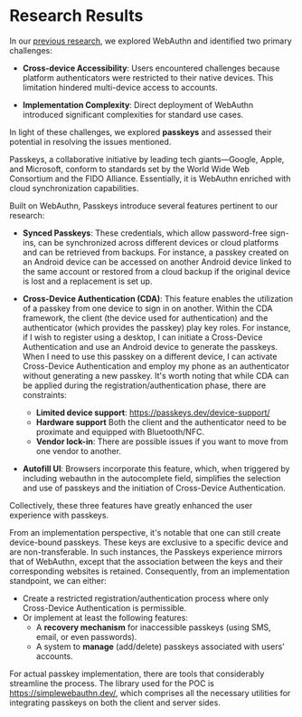 # Research Results

In our [previous research](https://github.com/nearform/hub-draft-issues/issues/59), we explored WebAuthn and identified two primary challenges:

- **Cross-device Accessibility**: Users encountered challenges because platform authenticators were restricted to their native devices. This limitation hindered multi-device access to accounts.

- **Implementation Complexity**: Direct deployment of WebAuthn introduced significant complexities for standard use cases.

In light of these challenges, we explored **passkeys** and assessed their potential in resolving the issues mentioned.

Passkeys, a collaborative initiative by leading tech giants—Google, Apple, and Microsoft, conform to standards set by the World Wide Web Consortium and the FIDO Alliance. Essentially, it is WebAuthn enriched with cloud synchronization capabilities.

Built on WebAuthn, Passkeys introduce several features pertinent to our research:

- **Synced Passkeys**: These credentials, which allow password-free sign-ins, can be synchronized across different devices or cloud platforms and can be retrieved from backups. For instance, a passkey created on an Android device can be accessed on another Android device linked to the same account or restored from a cloud backup if the original device is lost and a replacement is set up.

- **Cross-Device Authentication (CDA)**: This feature enables the utilization of a passkey from one device to sign in on another. Within the CDA framework, the client (the device used for authentication) and the authenticator (which provides the passkey) play key roles. For instance, if I wish to register using a desktop, I can initiate a Cross-Device Authentication and use an Android device to generate the passkeys. When I need to use this passkey on a different device, I can activate Cross-Device Authentication and employ my phone as an authenticator without generating a new passkey. It's worth noting that while CDA can be applied during the registration/authentication phase, there are constraints:

  - **Limited device support**: https://passkeys.dev/device-support/
  - **Hardware support** Both the client and the authenticator need to be proximate and equipped with Bluetooth/NFC.
  - **Vendor lock-in**: There are possible issues if you want to move from one vendor to another.

- **Autofill UI**: Browsers incorporate this feature, which, when triggered by including webauthn in the autocomplete field, simplifies the selection and use of passkeys and the initiation of Cross-Device Authentication.

Collectively, these three features have greatly enhanced the user experience with passkeys.

From an implementation perspective, it's notable that one can still create device-bound passkeys. These keys are exclusive to a specific device and are non-transferable. In such instances, the Passkeys experience mirrors that of WebAuthn, except that the association between the keys and their corresponding websites is retained. Consequently, from an implementation standpoint, we can either:

- Create a restricted registration/authentication process where only Cross-Device Authentication is permissible.
- Or implement at least the following features:
  - A **recovery mechanism** for inaccessible passkeys (using SMS, email, or even passwords).
  - A system to **manage** (add/delete) passkeys associated with users' accounts.

For actual passkey implementation, there are tools that considerably streamline the process. The library used for the POC is https://simplewebauthn.dev/, which comprises all the necessary utilities for integrating passkeys on both the client and server sides.
